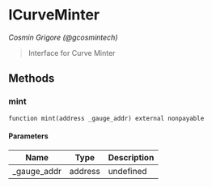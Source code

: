 # ICurveMinter

*Cosmin Grigore (@gcosmintech)*

> Interface for Curve Minter





## Methods

### mint

```solidity
function mint(address _gauge_addr) external nonpayable
```





#### Parameters

| Name | Type | Description |
|---|---|---|
| _gauge_addr | address | undefined




